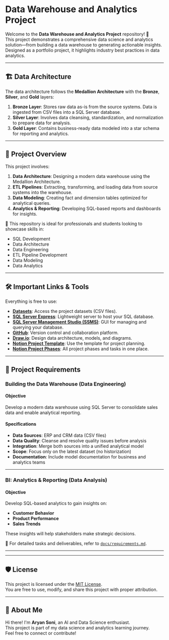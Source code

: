 # Data Warehouse and Analytics Project

Welcome to the **Data Warehouse and Analytics Project** repository! 🚀  
This project demonstrates a comprehensive data science and analytics solution—from building a data warehouse to generating actionable insights. Designed as a portfolio project, it highlights industry best practices in data analytics.

---

## 🏗️ Data Architecture

The data architecture follows the **Medallion Architecture** with the **Bronze**, **Silver**, and **Gold** layers:

1. **Bronze Layer**: Stores raw data as-is from the source systems. Data is ingested from CSV files into a SQL Server database.
2. **Silver Layer**: Involves data cleansing, standardization, and normalization to prepare data for analysis.
3. **Gold Layer**: Contains business-ready data modeled into a star schema for reporting and analytics.

---

## 📖 Project Overview

This project involves:

1. **Data Architecture**: Designing a modern data warehouse using the Medallion Architecture.
2. **ETL Pipelines**: Extracting, transforming, and loading data from source systems into the warehouse.
3. **Data Modeling**: Creating fact and dimension tables optimized for analytical queries.
4. **Analytics & Reporting**: Developing SQL-based reports and dashboards for insights.

🎯 This repository is ideal for professionals and students looking to showcase skills in:
- SQL Development  
- Data Architecture  
- Data Engineering  
- ETL Pipeline Development  
- Data Modeling  
- Data Analytics  

---

## 🛠️ Important Links & Tools

Everything is free to use:

- **[Datasets](datasets/)**: Access the project datasets (CSV files).
- **[SQL Server Express](https://www.microsoft.com/en-us/sql-server/sql-server-downloads)**: Lightweight server to host your SQL database.
- **[SQL Server Management Studio (SSMS)](https://learn.microsoft.com/en-us/sql/ssms/download-sql-server-management-studio-ssms?view=sql-server-ver16)**: GUI for managing and querying your database.  
- **[GitHub](https://github.com/)**: Version control and collaboration platform.  
- **[Draw.io](https://www.drawio.com/)**: Design data architecture, models, and diagrams.  
- **[Notion Project Template](https://www.notion.com/templates/sql-data-warehouse-project)**: Use the template for project planning.  
- **[Notion Project Phases](https://thankful-pangolin-2ca.notion.site/SQL-Data-Warehouse-Project-16ed041640ef80489667cfe2f380b269?pvs=4)**: All project phases and tasks in one place.  

---

## 🚀 Project Requirements

### Building the Data Warehouse (Data Engineering)

#### Objective  
Develop a modern data warehouse using SQL Server to consolidate sales data and enable analytical reporting.

#### Specifications
- **Data Sources**: ERP and CRM data (CSV files)  
- **Data Quality**: Cleanse and resolve quality issues before analysis  
- **Integration**: Merge both sources into a unified analytical model  
- **Scope**: Focus only on the latest dataset (no historization)  
- **Documentation**: Include model documentation for business and analytics teams  

---

### BI: Analytics & Reporting (Data Analysis)

#### Objective  
Develop SQL-based analytics to gain insights on:
- **Customer Behavior**
- **Product Performance**
- **Sales Trends**

These insights will help stakeholders make strategic decisions.  

📄 For detailed tasks and deliverables, refer to [`docs/requirements.md`](docs/requirements.md).

---

---

## 🛡️ License

This project is licensed under the [MIT License](LICENSE).  
You are free to use, modify, and share this project with proper attribution.

---

## 🌟 About Me

Hi there! I'm **Aryan Soni**, an AI and Data Science enthusiast.  
This project is part of my data science and analytics learning journey.  
Feel free to connect or contribute!

